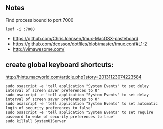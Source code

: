 
## Notes

Find process bound to port 7000

    lsof -i :7000

* https://github.com/ChrisJohnsen/tmux-MacOSX-pasteboard
* https://github.com/dcosson/dotfiles/blob/master/tmux.conf#L1-2
* http://vimawesome.com/

## create global keyboard shortcuts:
http://hints.macworld.com/article.php?story=20131123074223584

    sudo osascript -e 'tell application "System Events" to set delay interval of screen saver preferences to 0'
    sudo osascript -e 'tell application "System Events" to set delay interval of screen saver preferences to 0'
    sudo osascript -e 'tell application "System Events" to set automatic login of security preferences to false'
    sudo osascript -e 'tell application "System Events" to set require password to wake of security preferences to true'
    sudo killall SystemUIServer
